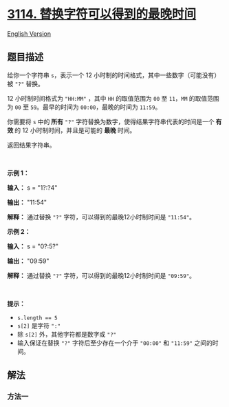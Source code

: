 # [3114. 替换字符可以得到的最晚时间](https://leetcode.cn/problems/latest-time-you-can-obtain-after-replacing-characters)

[English Version](/solution/3100-3199/3114.Latest%20Time%20You%20Can%20Obtain%20After%20Replacing%20Characters/README_EN.md)

<!-- tags: -->

## 题目描述

<!-- 这里写题目描述 -->

<p>给你一个字符串 <code>s</code>，表示一个 12 小时制的时间格式，其中一些数字（可能没有）被 <code>"?"</code> 替换。</p>

<p>12 小时制时间格式为 <code>"HH:MM"</code> ，其中 <code>HH</code> 的取值范围为 <code>00</code> 至 <code>11</code>，<code>MM</code> 的取值范围为 <code>00</code> 至 <code>59</code>。最早的时间为 <code>00:00</code>，最晚的时间为 <code>11:59</code>。</p>

<p>你需要将 <code>s</code> 中的<strong> 所有</strong> <code>"?"</code> 字符替换为数字，使得结果字符串代表的时间是一个<strong> 有效 </strong>的 12 小时制时间，并且是可能的 <strong>最晚 </strong>时间。</p>

<p>返回结果字符串。</p>

<p>&nbsp;</p>

<p><strong class="example">示例 1：</strong></p>

<div class="example-block">
<p><strong>输入：</strong> <span class="example-io">s = "1?:?4"</span></p>

<p><strong>输出：</strong> <span class="example-io">"11:54"</span></p>

<p><strong>解释：</strong> 通过替换 <code>"?"</code> 字符，可以得到的最晚12小时制时间是 <code>"11:54"</code>。</p>
</div>

<p><strong class="example">示例 2：</strong></p>

<div class="example-block">
<p><strong>输入：</strong> <span class="example-io">s = "0?:5?"</span></p>

<p><strong>输出：</strong> <span class="example-io">"09:59"</span></p>

<p><strong>解释：</strong> 通过替换 <code>"?"</code> 字符，可以得到的最晚12小时制时间是 <code>"09:59"</code>。</p>
</div>

<p>&nbsp;</p>

<p><strong>提示：</strong></p>

<ul>
	<li><code>s.length == 5</code></li>
	<li><code>s[2]</code> 是字符 <code>":"</code></li>
	<li>除 <code>s[2]</code> 外，其他字符都是数字或 <code>"?"</code></li>
	<li>输入保证在替换 <code>"?"</code> 字符后至少存在一个介于 <code>"00:00"</code> 和 <code>"11:59"</code> 之间的时间。</li>
</ul>

## 解法

### 方法一

<!-- tabs:start -->

```python

```

```java

```

```cpp

```

```go

```

<!-- tabs:end -->

<!-- end -->
